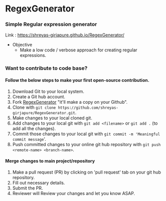# RegexGenerator
### Simple Regular expression generator

Link : https://shreyas-girjapure.github.io/RegexGenerator/

* Objective
  * Make a low code / verbose approach for creating regular expressions.
  
### Want to contribute to code base?

#### Follow the below steps to make your first open-source contribution.

1. Download Git to your local system.
1. Create a Git hub account.
1. Fork [RegexGenerator](https://github.com/shreyas-girjapure/RegexGenerator) "it'll make a copy on your Github".
1. Clone with `git clone https://github.com/shreyas-girjapure/RegexGenerator.git`.
1. Make changes to your local cloned git.
1. Add changes to your local git with `git add <filename>` or `git add .` (to add all the changes).
1. Commit those changes to your local git with `git commit -m 'Meaningful commit message`'.
1. Push committed changes to your online git hub repository with `git push <remote-name> <branch-name>`. 

#### Merge changes to main project/repository

1. Make a pull request (PR) by clicking on 'pull request' tab on your git hub repository.
1. Fill out necessary details.
1. Submit the PR.
1. Reviewer will Review your changes and let you know ASAP.




